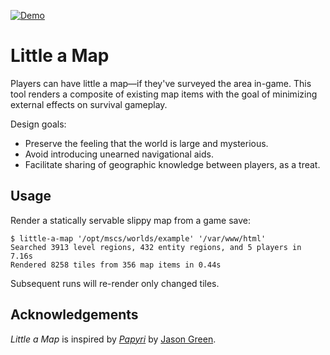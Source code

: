 [![Demo][demo-badge]][demo]

# Little a Map

Players can have little a map—if they've surveyed the area in-game. This tool
renders a composite of existing map items with the goal of minimizing external
effects on survival gameplay.

Design goals:

- Preserve the feeling that the world is large and mysterious.
- Avoid introducing unearned navigational aids.
- Facilitate sharing of geographic knowledge between players, as a treat.

## Usage

Render a statically servable slippy map from a game save:

```console
$ little-a-map '/opt/mscs/worlds/example' '/var/www/html'
Searched 3913 level regions, 432 entity regions, and 5 players in 7.16s
Rendered 8258 tiles from 356 map items in 0.44s
```

Subsequent runs will re-render only changed tiles.

## Acknowledgements

_Little a Map_ is inspired by _[Papyri]_ by [Jason Green].

[demo]: https://andrewkvalheim.github.io/little-a-map/
[demo-badge]: https://img.shields.io/badge/dynamic/json?color=green&label=demo&query=%24.version&url=https%3A%2F%2Fandrewkvalheim.github.io%2Flittle-a-map%2Fbadge.json
[jason green]: https://jason.green.io/
[papyri]: https://github.com/jason-green-io/papyri
